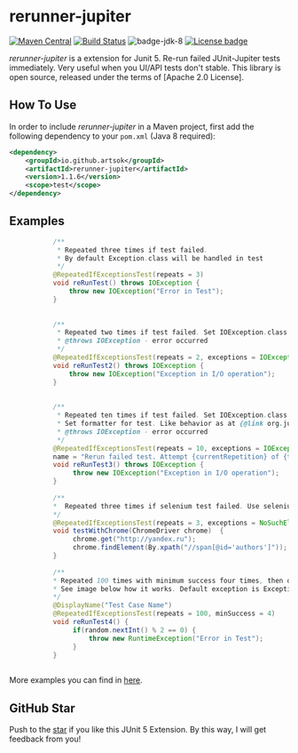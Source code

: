 # rerunner-jupiter
[![Maven Central](https://maven-badges.herokuapp.com/maven-central/io.github.artsok/rerunner-jupiter/badge.svg)](https://maven-badges.herokuapp.com/maven-central/io.github.artsok/rerunner-jupiter)
[![Build Status](https://travis-ci.org/artsok/rerunner-jupiter.svg?branch=master)](https://travis-ci.org/artsok/rerunner-jupiter)
![badge-jdk-8](https://img.shields.io/badge/jdk-8-yellow.svg "JDK-8")
[![License badge](https://img.shields.io/badge/license-Apache2-green.svg)](http://www.apache.org/licenses/LICENSE-2.0)

*rerunner-jupiter* is a extension for Junit 5. 
Re-run failed JUnit-Jupiter tests immediately. Very useful when you UI/API tests don't stable. 
This library is open source, released under the terms of [Apache 2.0 License].

## How To Use

In order to include *rerunner-jupiter* in a Maven project, first add the following dependency to your `pom.xml` (Java 8 required):

```xml
<dependency>
    <groupId>io.github.artsok</groupId>
    <artifactId>rerunner-jupiter</artifactId>
    <version>1.1.6</version>
    <scope>test</scope>
</dependency>
```

## Examples
```java
           /** 
            * Repeated three times if test failed.
            * By default Exception.class will be handled in test
            */
           @RepeatedIfExceptionsTest(repeats = 3)
           void reRunTest() throws IOException {
               throw new IOException("Error in Test");
           }
       
       
           /**
            * Repeated two times if test failed. Set IOException.class that will be handled in test
            * @throws IOException - error occurred
            */
           @RepeatedIfExceptionsTest(repeats = 2, exceptions = IOException.class)
           void reRunTest2() throws IOException {
               throw new IOException("Exception in I/O operation");
           }
       
       
           /**
            * Repeated ten times if test failed. Set IOException.class that will be handled in test
            * Set formatter for test. Like behavior as at {@link org.junit.jupiter.api.RepeatedTest}
            * @throws IOException - error occurred
            */
           @RepeatedIfExceptionsTest(repeats = 10, exceptions = IOException.class, 
           name = "Rerun failed test. Attempt {currentRepetition} of {totalRepetitions}")
           void reRunTest3() throws IOException {
                throw new IOException("Exception in I/O operation");
           }
           
           /**
           *  Repeated three times if selenium test failed. Use selenium-jupiter extension.
           */
           @RepeatedIfExceptionsTest(repeats = 3, exceptions = NoSuchElementException.class)
           void testWithChrome(ChromeDriver chrome)  {
                chrome.get("http://yandex.ru");
                chrome.findElement(By.xpath("//span[@id='authors']"));
           }
           
           /**
           * Repeated 100 times with minimum success four times, then disabled all remaining repeats.
           * See image below how it works. Default exception is Exception.class
           */
           @DisplayName("Test Case Name")
           @RepeatedIfExceptionsTest(repeats = 100, minSuccess = 4)
           void reRunTest4() {
                if(random.nextInt() % 2 == 0) {
                    throw new RuntimeException("Error in Test");
                }
           }
           
```
More examples you can find in [here].


## GitHub Star
Push to the [star] if you like this JUnit 5 Extension. By this way, I will get feedback from you!


[here]: https://github.com/artsok/rerunner-jupiter/blob/master/src/test/java/io/github/artsok/ReRunnerTest.java
[star]: https://github.com/artsok/rerunner-jupiter/stargazers
